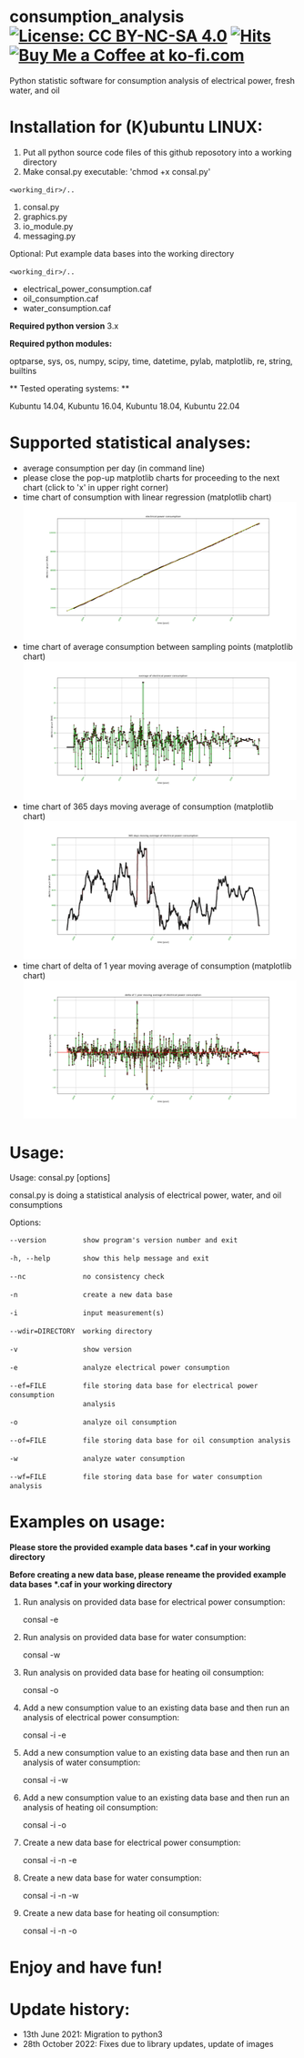 # consumption_analysis [![License: CC BY-NC-SA 4.0](https://img.shields.io/badge/License-CC%20BY--NC--SA%204.0-lightgrey.svg)](https://creativecommons.org/licenses/by-nc-sa/4.0/) [![Hits](https://hits.seeyoufarm.com/api/count/incr/badge.svg?url=https%3A%2F%2Fgithub.com%2FFUEL4EP%2Fconsumption_analysis&count_bg=%2379C83D&title_bg=%23555555&icon=&icon_color=%23E7E7E7&title=hits&edge_flat=false)](https://hits.seeyoufarm.com) <a href='https://ko-fi.com/FUEL4EP' target='_blank'><img height='20' style='border:0px;height:20px;' src='https://cdn.ko-fi.com/cdn/kofi1.png?v=2' border='0' alt='Buy Me a Coffee at ko-fi.com' /></a>

Python statistic software for consumption analysis of electrical power, fresh water, and oil

# Installation for (K)ubuntu LINUX:


1.  Put all python source code files of this github reposotory into a working directory
2.  Make consal.py executable: 'chmod +x consal.py'

`<working_dir>/..`

1.  consal.py
1.  graphics.py
1.  io_module.py
1.  messaging.py

Optional: Put example data bases into the working directory


`<working_dir>/..`

*   electrical_power_consumption.caf
*   oil_consumption.caf
*   water_consumption.caf

**Required python version** 3.x
             
**Required python modules:**

optparse, sys, os, numpy, scipy, time, datetime, pylab, matplotlib, re, string, builtins

** Tested operating systems: **

Kubuntu 14.04, Kubuntu 16.04, Kubuntu 18.04, Kubuntu 22.04

# Supported statistical analyses:


*  average consumption per day (in command line)
*  please close the pop-up matplotlib charts for proceeding to the next chart (click to 'x' in upper right corner)
*  time chart of consumption with linear regression (matplotlib chart)
![pic](Images/linear_regression_analysis.png)
*  time chart of average consumption between sampling points  (matplotlib chart)
![pic](Images/average_of_consumption.png)
*  time chart of 365 days moving average of consumption  (matplotlib chart)
![pic](Images/365_days_moving_average.png)
*  time chart of delta of 1 year moving average of consumption  (matplotlib chart)
![pic](Images/delta_to_consumption_one_year_ago.png)


# Usage:

Usage: consal.py [options]

consal.py is doing a statistical analysis of electrical power,  water, and oil
consumptions



Options:

    --version         show program's version number and exit
  
    -h, --help        show this help message and exit
  
    --nc              no consistency check
  
    -n                create a new data base
  
    -i                input measurement(s)
  
    --wdir=DIRECTORY  working directory
  
    -v                show version
  
    -e                analyze electrical power consumption
  
    --ef=FILE         file storing data base for electrical power consumption
                      analysis
                    
    -o                analyze oil consumption
  
    --of=FILE         file storing data base for oil consumption analysis
  
    -w                analyze water consumption
  
    --wf=FILE         file storing data base for water consumption analysis



# Examples on usage:

**Please store the provided example data bases \*.caf in your working directory**

**Before creating a new data base, please reneame the provided example data bases \*.caf in your working directory**


1. Run analysis on provided data base for electrical power consumption:

	consal -e


2. Run analysis on provided data base for water consumption:

	consal -w


3. Run analysis on provided data base for heating oil consumption:


	consal -o

4. Add a new consumption value to an existing data base and then run an analysis of electrical power consumption:

	consal -i -e

5. Add a new consumption value to an existing data base and then run an analysis of water consumption:

	consal -i -w


6. Add a new consumption value to an existing data base and then run an analysis of heating oil consumption:


	consal -i -o

7. Create a new data base for electrical power consumption:

	consal -i -n -e


8. Create a new data base for water consumption:

	consal -i -n -w

9. Create a new data base for heating oil consumption:

	consal -i -n -o



# Enjoy and have fun!

# Update history:

-   13th June 2021: Migration to python3  
-   28th October 2022: Fixes due to library updates, update of images












                                                                                                                               
                                                                                                                               
                                                                                                                               
                                                                                                                               
                                                                                                                               
                                                                                                                               
                                                                 
